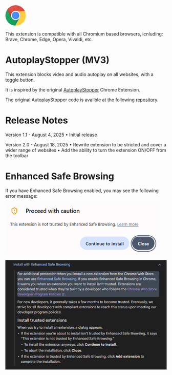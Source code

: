 [![Chrome](assets/chrome.png "Chrome")](https://chromewebstore.google.com/detail/autoplaystopper-mv3/gcendpekmacfohmhhkbhejjfbepkkkib)

This extension is compatible with all Chromium based browsers, icnluding: Brave, Chrome, Edge, Opera, Vivaldi, etc.

# AutoplayStopper (MV3)
This extension blocks video and audio autoplay on all websites, with a toggle button.

It is inspired by the original [AutoplayStopper](https://chromewebstore.google.com/detail/AutoplayStopper/ejddcgojdblidajhngkogefpkknnebdh) Chrome Extension.

The original AutoplayStopper code is availble at the following [repository](https://github.com/kenijo/AutoplayStopperMV2).

# Release Notes

Version 1.1 - August 4, 2025
• Initial release

Version 2.0 - August 18, 2025
• Rewrite extension to be stricted and cover a wider range of websites
• Add the ability to turn the extension ON/OFF from the toolbar

# Enhanced Safe Browsing

If you have Enhanced Safe Browsing enabled, you may see the following error message:

![Proceed with caution](assets/proceed_with_caution.png "Proceed with caution")

![Enhanced Safe Browsing](assets/enhanced_safe_browsing.png "Enhanced Safe Browsing")
